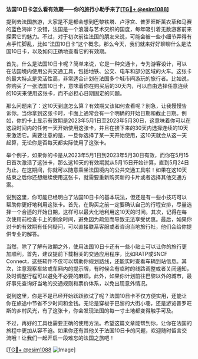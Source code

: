 **法国10日卡怎么看有效期——你的旅行小助手来了[[TG💪+ @esim1088](https://t.me/s/esim1088)]**

提到去法国旅游，大家是不是都会想到巴黎铁塔、卢浮宫、普罗旺斯薰衣草和马赛的蓝色海岸？没错，法国是一个浪漫与艺术交织的国度，每年吸引着无数游客前来探索它的魅力。不过，对于初次前往法国的朋友来说，可能会被一些小细节弄得有点手忙脚乱，比如“法国10日卡”这个概念。那么今天，我们就来好好聊聊什么是法国10日卡，以及如何正确地查看它的有效期。

首先，什么是法国10日卡呢？简单来说，它是一种交通卡，专为游客设计，可以在法国境内使用公共交通工具，包括地铁、公交、电车和部分区域的火车。这张卡的最大特点是灵活性高，非常适合计划在法国多个城市间游玩的旅行者。比如说，你购买了一张法国10日卡，意味着你在购买后的30天内，可以自由选择任意连续的10天来使用这张卡，而不必担心日期固定的问题。

那么问题来了：这10天到底怎么算？有效期又该如何查看呢？别急，让我慢慢告诉你。当你拿到这张卡时，卡面上通常会有一个明确的开始日期和截止日期。例如，你的卡上显示有效期是2023年5月1日至2023年5月30日，这意味着你可以在这段时间内的任何一天开始使用这张卡，并且在接下来的30天内选择连续的10天来激活它。需要注意的是，一旦你选择了某一天开始使用，这10天就会从这一天起算，无论你是否每天都实际使用了这张卡。

举个例子，如果你的卡是从2023年5月1日到2023年5月30日有效，而你在5月15日首次激活了这张卡，那么这10天的有效期就从5月15日开始计算，直到5月24日为止。在这期间，你就可以随意乘坐法国境内的公共交通工具啦！如果在这10天结束之后你还想继续使用这张卡，就需要重新购买新的卡片或者选择其他交通方案。

说到这里，你可能已经明白了法国10日卡的基本玩法，但还是有一些小技巧可以帮助你更好地利用这张卡。首先，在购买之前一定要确认自己的行程安排，尽量选择一个合适的开始日期，这样可以最大化地利用这10天的时间。其次，记得在每次使用前检查卡上的剩余时间，避免因为疏忽而导致无法享受优惠。最后，如果你对卡的有效期有任何疑问，可以直接联系客服或者咨询当地旅行社，他们会给你提供专业的解答。

当然，除了了解有效期之外，使用法国10日卡还有一些小贴士可以让你的旅行更加顺利。首先，建议提前下载相关的交通应用程序，比如RATP或SNCF Connect，这些软件不仅可以帮助你规划路线，还能实时查看车辆到站信息。其次，注意观察车站或车厢内的提示牌，有时候会有临时的线路调整或者关闭通知，及时调整行程可以避免不必要的麻烦。此外，如果你计划前往巴黎以外的城市，最好事先查询好当地的交通规则和票价体系，以免出现意外情况。

说到这里，你是不是已经开始跃跃欲试了呢？法国10日卡不仅方便实用，还能让你在旅途中节省不少时间和金钱。无论是穿梭于巴黎的大街小巷，还是游览普罗旺斯的乡村风光，有了这张卡，你会发现法国的每一寸土地都变得触手可及。

不过，再好的工具也需要正确的使用方法。希望这篇文章能帮到你，让你在法国的旅程中更加从容不迫。如果你还有其他关于法国10日卡的问题，欢迎随时留言交流哦！让我们一起开启一段难忘的法国之旅吧！

[[TG💪+ @esim1088](https://t.me/s/esim1088) ![Image](https://i.postimg.cc/4NQfJmqS/Snipaste-2025-05-13-00-14-12.png)]